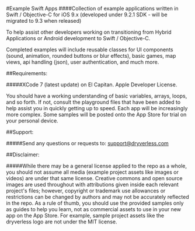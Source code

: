 #Example Swift Apps
####Collection of example applications written in Swift / Objective-C for iOS 9.x (developed under 9.2.1 SDK - will be migrated to 9.3 when released)

To help assist other developers working on transitioning from Hybrid Applications or Android development to Swift / Objective-C.

Completed examples will include reusable classes for UI components (sound, animation, rounded buttons or blur effects), basic games, map views, api handling (json), user authentication, and much more.

##Requirements: 

#####XCode 7 (latest update) on El Capitan. Apple Developer License.

You should have a working understanding of basic variables, arrays, loops, and so forth. If not, consult the playground files that have been added to help assist you in quickly getting up to speed. Each app will be increasingly more complex. Some samples will be posted onto the App Store for trial on your personal device.

##Support:

#####Send any questions or requests to: support@dryverless.com

##Disclaimer:

#####While there may be a general license applied to the repo as a whole, you should not assume all media (example project assets like images or videos) are under that same license. Creative commons and open source images are used throughout with attributions given inside each relevant project's files; however, copyright or trademark use allowances or restrictions can be changed by authors and may not be accurately reflected in the repo. As a rule of thumb, you should use the provided samples only as guides to help you learn, not as commercial assets to use in your new app on the App Store. For example, sample project assets like the dryverless logo are not under the MIT license.
